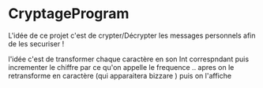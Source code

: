 # CryptageProgram

L'idée de ce projet c'est de crypter/Décrypter les messages personnels afin de les securiser !

l'idée c'est de transformer chaque caractère en son Int correspndant  puis incrementer le chiffre par ce qu'on appelle le frequence .. 
apres on le retransforme en caractère (qui apparaitera bizzare ) puis on l'affiche
